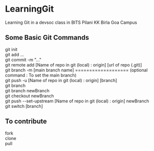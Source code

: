 # LearningGit
Learning Git in a devsoc class in BITS Pilani KK Birla Goa Campus

## Some Basic Git Commands

git init<br>
git add ...<br>
git commit -m "..."<br>
git remote add [Name of repo in git (local) : origin] [url of repo (.git)]<br>
git branch -m [main branch name] =================== (optional command : To set the main branch)<br>
git push -u [Name of repo in git (local) : origin]  [branch]<br>
git branch<br>
git branch newBranch<br>
git checkout newBranch<br>
git push --set-upstream [Name of repo in git (local) : origin] newBranch<br>
git switch [branch]<br>

## To contribute
fork<br>
clone <br>
pull<br>

